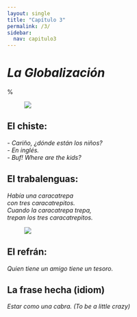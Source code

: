 ```yaml
---
layout: single
title: "Capítulo 3"
permalink: /3/
sidebar:
  nav: capitulo3
---
```


# _La Globalización_

%

<figure style="width: 300px" class="align-right">
    <a href="https://sarroniz.github.io/S-280/images/meme17.jpg"><img src="https://sarroniz.github.io/S-280/images/meme17.jpg"></a>
</figure>

## El chiste:

_\- Cariño, ¿dónde están los niños?   
\- En inglés.   
\- Buf! Where are the kids?_   


## El trabalenguas:

_Había una caracatrepa  
con tres caracatrepitos.  
Cuando la caracatrepa trepa,  
trepan los tres caracatrepitos._  

<figure style="width: 300px" class="align-right">
    <a href="https://sarroniz.github.io/S-280/images/meme9.jpg"><img src="https://sarroniz.github.io/S-280/images/meme9.jpg"></a>
</figure>

## El refrán:

_Quien tiene un amigo tiene un tesoro._


## La frase hecha (idiom)

_Estar como una cabra. (To be a little crazy)_
